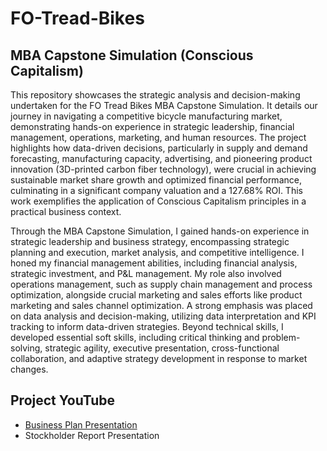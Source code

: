 # FO-Tread-Bikes

<h2>MBA Capstone Simulation (Conscious Capitalism)</h2>

This repository showcases the strategic analysis and decision-making undertaken for the FO Tread Bikes MBA Capstone Simulation. It details our journey in navigating a competitive bicycle manufacturing market, demonstrating hands-on experience in strategic leadership, financial management, operations, marketing, and human resources. The project highlights how data-driven decisions, particularly in supply and demand forecasting, manufacturing capacity, advertising, and pioneering product innovation (3D-printed carbon fiber technology), were crucial in achieving sustainable market share growth and optimized financial performance, culminating in a significant company valuation and a 127.68% ROI. This work exemplifies the application of Conscious Capitalism principles in a practical business context.

Through the MBA Capstone Simulation, I gained hands-on experience in strategic leadership and business strategy, encompassing strategic planning and execution, market analysis, and competitive intelligence. I honed my financial management abilities, including financial analysis, strategic investment, and P&L management. My role also involved operations management, such as supply chain management and process optimization, alongside crucial marketing and sales efforts like product marketing and sales channel optimization. A strong emphasis was placed on data analysis and decision-making, utilizing data interpretation and KPI tracking to inform data-driven strategies. Beyond technical skills, I developed essential soft skills, including critical thinking and problem-solving, strategic agility, executive presentation, cross-functional collaboration, and adaptive strategy development in response to market changes.

<h2></h2>

<h2>Project YouTube </h2>

- [Business Plan Presentation](https://youtu.be/fPxMes6A5BI)
- Stockholder Report Presentation
